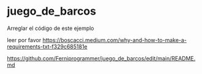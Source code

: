 # juego_de_barcos
Arreglar el código de este ejemplo

leer por favor
https://boscacci.medium.com/why-and-how-to-make-a-requirements-txt-f329c685181e


https://github.com/Ferniprogrammer/juego_de_barcos/edit/main/README.md
